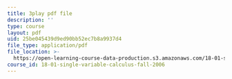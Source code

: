 ```yaml
---
title: 3play pdf file
description: ''
type: course
layout: pdf
uid: 25be045439d9ed90bb52ec7b8a9937d4
file_type: application/pdf
file_location: >-
  https://open-learning-course-data-production.s3.amazonaws.com/18-01-single-variable-calculus-fall-2006/25be045439d9ed90bb52ec7b8a9937d4_JXPe2J069c.pdf
course_id: 18-01-single-variable-calculus-fall-2006
---
```

